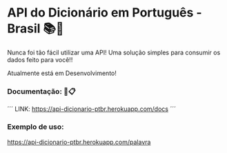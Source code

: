 # API do Dicionário em Português - Brasil 📚🔎


Nunca foi tão fácil utilizar uma API! 
Uma solução simples para consumir os dados feito para você!!

Atualmente está em Desenvolvimento!

### Documentação: 📁📋
´´´
LINK: https://api-dicionario-ptbr.herokuapp.com/docs
´´´


### Exemplo de uso:

https://api-dicionario-ptbr.herokuapp.com/palavra

